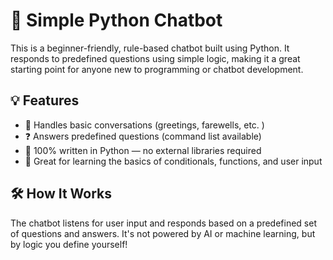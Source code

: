 # 🤖 Simple Python Chatbot

This is a beginner-friendly, rule-based chatbot built using Python. It responds to predefined questions using simple logic, making it a great starting point for anyone new to programming or chatbot development.

## 💡 Features

- 📌 Handles basic conversations (greetings, farewells, etc. )
- ❓ Answers predefined questions (command list available)
- 🐍 100% written in Python — no external libraries required
- 🧪 Great for learning the basics of conditionals, functions, and user input

## 🛠️ How It Works

The chatbot listens for user input and responds based on a predefined set of questions and answers. It's not powered by AI or machine learning, but by logic you define yourself!
